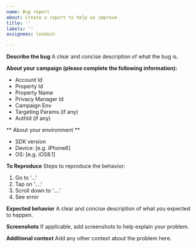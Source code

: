 ```yaml
---
name: Bug report
about: Create a report to help us improve
title: ''
labels: ''
assignees: leodoin

---
```


**Describe the bug**
A clear and concise description of what the bug is.

**About your campaign (please complete the following information):**
 - Account Id
 - Property Id
 - Property Name
 - Privacy Manager Id
 - Campaign Env
 - Targeting Params (if any)
 - AuthId (if any)

** About your environment **
 - SDK version
 - Device: [e.g. iPhone6]
 - OS: [e.g. iOS8.1]

**To Reproduce**
Steps to reproduce the behavior:
1. Go to '...'
2. Tap on '....'
3. Scroll down to '....'
4. See error

**Expected behavior**
A clear and concise description of what you expected to happen.

**Screenshots**
If applicable, add screenshots to help explain your problem.

**Additional context**
Add any other context about the problem here.
